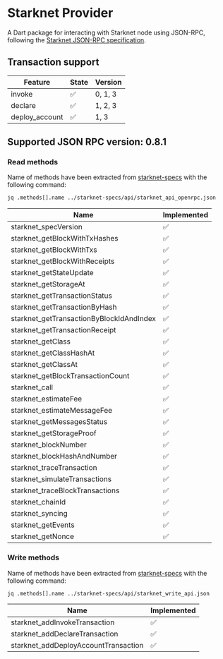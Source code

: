 # Starknet Provider

A Dart package for interacting with Starknet node using JSON-RPC, following the [Starknet JSON-RPC specification](https://github.com/starkware-libs/starknet-specs.git).


## Transaction support

| Feature        | State | Version |
| -------------- | ----- | ------- |
| invoke         | ✅     | 0, 1, 3 |
| declare        | ✅     | 1, 2, 3 |
| deploy_account | ✅     | 1, 3    |

## Supported JSON RPC version: 0.8.1

### Read methods

Name of methods have been extracted from [starknet-specs](https://github.com/starkware-libs/starknet-specs.git) with the following command:
```bash
jq .methods[].name ../starknet-specs/api/starknet_api_openrpc.json
```
| Name                                     | Implemented |
| ---------------------------------------- | ----------- |
| starknet_specVersion                     | ✅           |
| starknet_getBlockWithTxHashes            | ✅           |
| starknet_getBlockWithTxs                 | ✅           |
| starknet_getBlockWithReceipts            | ✅           |
| starknet_getStateUpdate                  | ✅           |
| starknet_getStorageAt                    | ✅           |
| starknet_getTransactionStatus            | ✅           |
| starknet_getTransactionByHash            | ✅           |
| starknet_getTransactionByBlockIdAndIndex | ✅           |
| starknet_getTransactionReceipt           | ✅           |
| starknet_getClass                        | ✅           |
| starknet_getClassHashAt                  | ✅           |
| starknet_getClassAt                      | ✅           |
| starknet_getBlockTransactionCount        | ✅           |
| starknet_call                            | ✅           |
| starknet_estimateFee                     | ✅           |
| starknet_estimateMessageFee              | ✅           |
| starknet_getMessagesStatus               | ✅           |
| starknet_getStorageProof                 | ✅           |
| starknet_blockNumber                     | ✅           |
| starknet_blockHashAndNumber              | ✅           |
| starknet_traceTransaction                | ✅           |
| starknet_simulateTransactions            | ✅           |
| starknet_traceBlockTransactions          | ✅           |
| starknet_chainId                         | ✅           |
| starknet_syncing                         | ✅           |
| starknet_getEvents                       | ✅           |
| starknet_getNonce                        | ✅           |

### Write methods

Name of methods have been extracted from [starknet-specs](https://github.com/starkware-libs/starknet-specs.git) with the following command:
```bash
jq .methods[].name ../starknet-specs/api/starknet_write_api.json
```

| Name                                 | Implemented |
| ------------------------------------ | ----------- |
| starknet_addInvokeTransaction        | ✅           |
| starknet_addDeclareTransaction       | ✅           |
| starknet_addDeployAccountTransaction | ✅           |

